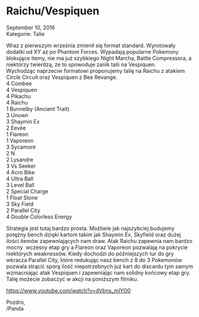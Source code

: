 # Raichu/Vespiquen 

September 10, 2016  
Kategorie: Talie  

Wraz z pierwszym września zmienił się format standard. Wyrotowały dodatki od XY aż po Phantom Forces. Wypadają popularne Pokemony blokujące itemy, nie ma już szybkiego Night Marcha, Battle Compressora, a niektórzy twierdzą, że to spowoduje zanik talii na Vespiquen.  
Wychodząc naprzeciw formatowi proponujemy talię na Raichu z atakiem Circle Circuit oraz Vespiquen z Bee Revange.  
4 Combee  
4 Vespiquen  
4 Pikachu  
4 Raichu  
1 Bunnelby (Ancient Trait)  
3 Unown  
3 Shaymin Ex  
2 Eevee  
1 Flareon  
1 Vaporeon  
3 Sycamore  
2 N  
2 Lysandre  
3 Vs Seeker  
4 Acro Bike  
4 Ultra Ball  
3 Level Ball  
2 Special Charge  
1 Float Stone  
3 Sky Field  
2 Parallel City  
4 Double Colorless Energy

Strategia jest tutaj bardzo prosta. Możliwie jak najszybciej budujemy potężny bench dzięki kartom takim jak Shaymin Ex, Skyfield oraz dużej ilości itemów zapewniających nam draw. Atak Raichu zapewnia nam bardzo mocny  wczesny etap gry a Flareon oraz Vaporeon pozwalają na pokrycie niektórych weaknessów. Kiedy dochodzi do późniejszych tur do gry wkracza Parallel City, które redukując nasz bench z 8 do 3 Pokemonów pozwala strącić sporą ilość niepotrzebnych już kart do discardu tym samym wzmacniając atak Vespiquen i zapewniając nam solidny końcowy etap gry. 
Talię możecie zobaczyć w akcji na poniższym filmiku.  

https://www.youtube.com/watch?v=dVbns_mIYO0

Pozdro,  
/Panda  